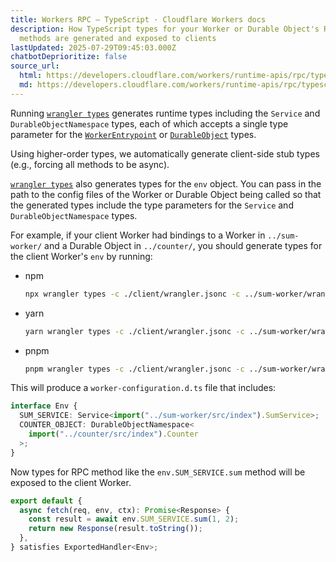 ```yaml
---
title: Workers RPC — TypeScript · Cloudflare Workers docs
description: How TypeScript types for your Worker or Durable Object's RPC
  methods are generated and exposed to clients
lastUpdated: 2025-07-29T09:45:03.000Z
chatbotDeprioritize: false
source_url:
  html: https://developers.cloudflare.com/workers/runtime-apis/rpc/typescript/
  md: https://developers.cloudflare.com/workers/runtime-apis/rpc/typescript/index.md
---
```


Running [`wrangler types`](https://developers.cloudflare.com/workers/languages/typescript/#generate-types) generates runtime types including the `Service` and `DurableObjectNamespace` types, each of which accepts a single type parameter for the [`WorkerEntrypoint`](https://developers.cloudflare.com/workers/runtime-apis/bindings/service-bindings/rpc) or [`DurableObject`](https://developers.cloudflare.com/durable-objects/best-practices/create-durable-object-stubs-and-send-requests/#call-rpc-methods) types.

Using higher-order types, we automatically generate client-side stub types (e.g., forcing all methods to be async).

[`wrangler types`](https://developers.cloudflare.com/workers/languages/typescript/#generate-types) also generates types for the `env` object. You can pass in the path to the config files of the Worker or Durable Object being called so that the generated types include the type parameters for the `Service` and `DurableObjectNamespace` types.

For example, if your client Worker had bindings to a Worker in `../sum-worker/` and a Durable Object in `../counter/`, you should generate types for the client Worker's `env` by running:

* npm

  ```sh
  npx wrangler types -c ./client/wrangler.jsonc -c ../sum-worker/wrangler.jsonc -c ../counter/wrangler.jsonc
  ```

* yarn

  ```sh
  yarn wrangler types -c ./client/wrangler.jsonc -c ../sum-worker/wrangler.jsonc -c ../counter/wrangler.jsonc
  ```

* pnpm

  ```sh
  pnpm wrangler types -c ./client/wrangler.jsonc -c ../sum-worker/wrangler.jsonc -c ../counter/wrangler.jsonc
  ```

This will produce a `worker-configuration.d.ts` file that includes:

```ts
interface Env {
  SUM_SERVICE: Service<import("../sum-worker/src/index").SumService>;
  COUNTER_OBJECT: DurableObjectNamespace<
    import("../counter/src/index").Counter
  >;
}
```

Now types for RPC method like the `env.SUM_SERVICE.sum` method will be exposed to the client Worker.

```ts
export default {
  async fetch(req, env, ctx): Promise<Response> {
    const result = await env.SUM_SERVICE.sum(1, 2);
    return new Response(result.toString());
  },
} satisfies ExportedHandler<Env>;
```

